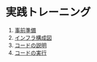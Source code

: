 # 実践トレーニング

1. [事前準備](/docs/04/01_advance_preparation.md)
1. [インフラ構成図](/docs/04/02_infra_diagram.md)
1. [コードの説明](/docs/04/03_code_description.md)
1. [コードの実行](/docs/04/04_code_execution.md)
